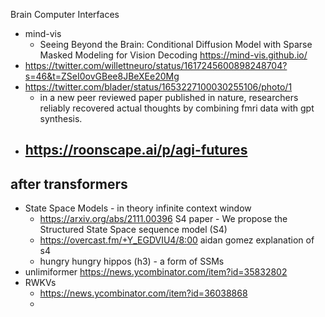 Brain Computer Interfaces
- mind-vis 
	- Seeing Beyond the Brain: Conditional Diffusion Model with Sparse Masked Modeling for Vision Decoding https://mind-vis.github.io/
- https://twitter.com/willettneuro/status/1617245600898248704?s=46&t=ZSeI0ovGBee8JBeXEe20Mg
- https://twitter.com/blader/status/1653227100030255106/photo/1
	- in a new peer reviewed paper published in nature, researchers reliably recovered actual thoughts by combining fmri data with gpt synthesis.
- https://roonscape.ai/p/agi-futures
	- 

## after transformers

- State Space Models - in theory infinite context window
	- https://arxiv.org/abs/2111.00396 S4 paper - We propose the Structured State Space sequence model (S4)
	- https://overcast.fm/+Y_EGDVIU4/8:00 aidan gomez explanation of s4
	- hungry hungry hippos (h3) - a form of SSMs
- unlimiformer https://news.ycombinator.com/item?id=35832802 
- RWKVs
	- https://news.ycombinator.com/item?id=36038868
	- 